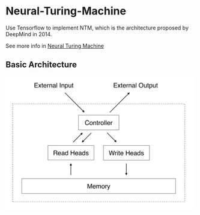 # Neural-Turing-Machine

Use Tensorflow to implement NTM, which is the architecture proposed by DeepMind in 2014.

See more info in [Neural Turing Machine](https://arxiv.org/abs/1410.5401)


Basic Architecture
------------------

![](assets/NTM_architecture.png)
